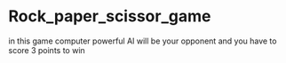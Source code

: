 # Rock_paper_scissor_game

in this game computer powerful AI will be your opponent and you have to score 3 points to win
